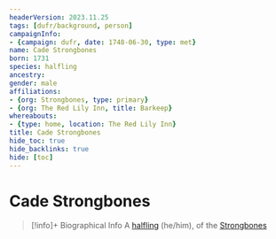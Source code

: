 ```yaml
---
headerVersion: 2023.11.25
tags: [dufr/background, person]
campaignInfo:
- {campaign: dufr, date: 1748-06-30, type: met}
name: Cade Strongbones
born: 1731
species: halfling
ancestry:
gender: male
affiliations:
- {org: Strongbones, type: primary}
- {org: The Red Lily Inn, title: Barkeep}
whereabouts:
- {type: home, location: The Red Lily Inn}
title: Cade Strongbones
hide_toc: true
hide_backlinks: true
hide: [toc]
---
```

# Cade Strongbones
>[!info]+ Biographical Info
> A [halfling](<../../species/children-of-the-embodied-gods/halflings/halflings.md>) (he/him), of the [Strongbones](<../../groups/halfling-families/strongbones.md>)
> 
> 
>> 
>> 
